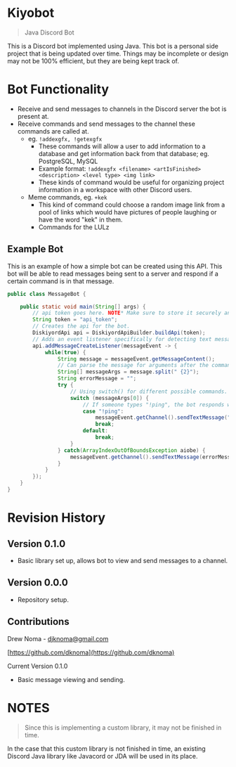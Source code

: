 # Kiyobot
> Java Discord Bot

This is a Discord bot implemented using Java. This bot is a personal side project that is being updated over time. Things may be incomplete or design may not be 100% efficient, but they are being kept track of.

# Bot Functionality
* Receive and send messages to channels in the Discord server the bot is present at.
* Receive commands and send messages to the channel these commands are called at.
   * eg. `!addexgfx, !getexgfx`
      * These commands will allow a user to add information to a database and get information back from that database; eg. PostgreSQL, MySQL
      * Example format: ```!addexgfx <filename> <artIsFinished> <description> <level type> <img link>```
      * These kinds of command would be useful for organizing project information in a workspace with other Discord users.
   * Meme commands, eg. `+kek`
      * This kind of command could choose a random image link from a pool of links which would have pictures of people laughing or have the word "kek" in them.
      * Commands for the LULz

## Example Bot

This is an example of how a simple bot can be created using this API. This bot will be able to read messages being sent to a server and respond if a certain command is in that message.

```Java
public class MessageBot {

    public static void main(String[] args) {
        // api token goes here. NOTE* Make sure to store it securely and not in any public repository.
        String token = "api_token";
        // Creates the api for the bot.
        DiskiyordApi api = DiskiyordApiBuilder.buildApi(token);
        // Adds an event listener specifically for detecting text messages being sent in a server.
        api.addMessageCreateListener(messageEvent -> {
            while(true) {
                String message = messageEvent.getMessageContent();
                // Can parse the message for arguments after the command; in this case it splits on 2 space characters
                String[] messageArgs = message.split(" {2}");
                String errorMessage = "";
                try {
                    // Using switch() for different possible commands.
                    switch (messageArgs[0]) {
                        // If someone types "!ping", the bot responds with "Pong!"
                        case "!ping":
                            messageEvent.getChannel().sendTextMessage("Pong!");
                            break;
                        default:
                            break;
                    }
                } catch(ArrayIndexOutOfBoundsException aiobe) {
                    messageEvent.getChannel().sendTextMessage(errorMessage);
                }
            }
        });
    }
}
```

# Revision History
## Version 0.1.0
* Basic library set up, allows bot to view and send messages to a channel.
## Version 0.0.0
* Repository setup.

## Contributions
Drew Noma - djknoma@gmail.com

[https://github.com/dknoma](https://github.com/dknoma)

Current Version 0.1.0
* Basic message viewing and sending.

# NOTES
> Since this is implementing a custom library, it may not be finished in time.

In the case that this custom library is not finished in time, an existing Discord Java library like Javacord or JDA will be used in its place.